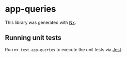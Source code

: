 # app-queries

This library was generated with [Nx](https://nx.dev).

## Running unit tests

Run `nx test app-queries` to execute the unit tests via [Jest](https://jestjs.io).
